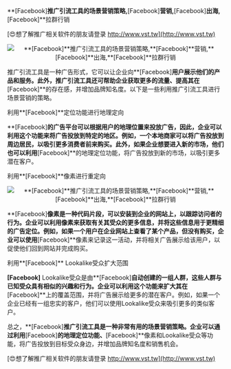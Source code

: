 **[Facebook]**推广引流工具的场景营销策略,**[Facebook]**营销,**[Facebook]**出海,**[Facebook]**拉群行销

[😍想了解推广相关软件的朋友请登录 http://www.vst.tw](http://www.vst.tw)

 <center><img src="https://vst.tw/MP4/tuiguang/png/2.png" alt="**[Facebook]**推广引流工具的场景营销策略,**[Facebook]**营销,**[Facebook]**出海,**[Facebook]**拉群行销"></center>

推广引流工具是一种广告形式，它可以让企业向**[Facebook]**用户展示他们的产品和服务。此外，推广引流工具还可帮助企业获取更多的流量、提高其在**[Facebook]**的存在感，并增加品牌知名度。以下是一些利用推广引流工具进行场景营销的策略。

利用**[Facebook]**定位功能进行地理定向

**[Facebook]**的广告平台可以根据用户的地理位置来投放广告，因此，企业可以利用这个功能来将广告投放到特定的地区。例如，一个本地商家可以将广告投放到周边居民，以吸引更多消费者前来购买。此外，如果企业想要进入新的市场，他们也可以利用**[Facebook]**的地理定位功能，将广告投放到新的市场，以吸引更多潜在客户。

利用**[Facebook]**像素进行重定向

 <center><img src="https://vst.tw/MP4/tuiguang/png/5.png" alt="**[Facebook]**推广引流工具的场景营销策略,**[Facebook]**营销,**[Facebook]**出海,**[Facebook]**拉群行销"></center>

**[Facebook]**像素是一种代码片段，可以安装到企业的网站上，以跟踪访问者的行为。企业可以利用像素来获取有关其受众的更多信息，并将这些信息用于更精细的广告定位。例如，如果一个用户在企业网站上查看了某个产品，但没有购买，企业可以使用**[Facebook]**像素来记录这一活动，并将相关广告展示给该用户，以促使他们回到网站并完成购买。

利用**[Facebook]** Lookalike受众扩大范围

**[Facebook]** Lookalike受众是由**[Facebook]**自动创建的一组人群，这些人群与已知受众具有相似的兴趣和行为。企业可以利用这个功能来扩大其在**[Facebook]**上的覆盖范围，并将广告展示给更多的潜在客户。例如，如果一个企业已经有一组忠实的客户，他们可以使用Lookalike受众来吸引更多的类似客户。

总之，**[Facebook]**推广引流工具是一种非常有用的场景营销策略。企业可以通过利用**[Facebook]**的地理定位功能、**[Facebook]**像素和Lookalike受众等功能，将广告投放到目标受众身边，并增加品牌知名度和销售机会。

[😍想了解推广相关软件的朋友请登录 http://www.vst.tw](http://www.vst.tw)



